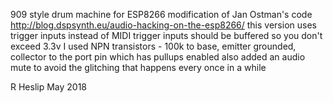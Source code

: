 909 style drum machine for ESP8266
modification of Jan Ostman's code http://blog.dspsynth.eu/audio-hacking-on-the-esp8266/
this version uses trigger inputs instead of MIDI
trigger inputs should be buffered so you don't exceed 3.3v
I used NPN transistors - 100k to base, emitter grounded, collector to the port pin which has pullups enabled
also added an audio mute to avoid the glitching that happens every once in a while

R Heslip May 2018

